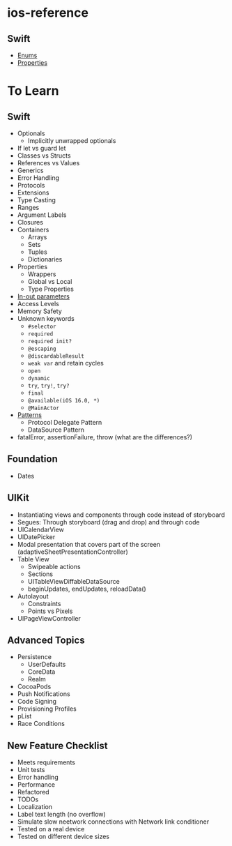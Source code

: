 # ios-reference

## Swift
* [Enums](https://github.com/brittpinder/ios-reference/tree/main/enums)
* [Properties](https://github.com/brittpinder/ios-reference/tree/main/properties)


# To Learn

## Swift
* Optionals
	* Implicitly unwrapped optionals
* If let vs guard let
* Classes vs Structs
* References vs Values
* Generics
* Error Handling
* Protocols
* Extensions
* Type Casting
* Ranges
* Argument Labels
* Closures
* Containers
	* Arrays
	* Sets
	* Tuples
	* Dictionaries
* Properties
	* Wrappers
	* Global vs Local
	* Type Properties
* [In-out parameters](https://docs.swift.org/swift-book/ReferenceManual/Declarations.html#ID545)
* Access Levels
* Memory Safety
* Unknown keywords
	* `#selector`
	* `required`
	* `required init?`
	* `@escaping`
	* `@discardableResult`
	* `weak var` and retain cycles
	* `open`
	* `dynamic`
	* `try`, `try!`, `try?`
	* `final`
	* `@available(iOS 16.0, *)`
	* `@MainActor`
* [Patterns](https://docs.swift.org/swift-book/ReferenceManual/Patterns.html#)
	* Protocol Delegate Pattern
	* DataSource Pattern
* fatalError, assertionFailure, throw (what are the differences?)

## Foundation
* Dates

## UIKit
* Instantiating views and components through code instead of storyboard
* Segues: Through storyboard (drag and drop) and through code
* UICalendarView
* UIDatePicker
* Modal presentation that covers part of the screen (adaptiveSheetPresentationController)
* Table View
	* Swipeable actions
	* Sections
	* UITableViewDiffableDataSource
	* beginUpdates, endUpdates, reloadData()
* Autolayout
	* Constraints
	* Points vs Pixels
* UIPageViewController

## Advanced Topics
* Persistence
	* UserDefaults
	* CoreData
	* Realm
* CocoaPods
* Push Notifications
* Code Signing
* Provisioning Profiles
* pList
* Race Conditions

## New Feature Checklist
* Meets requirements
* Unit tests
* Error handling
* Performance
* Refactored
* TODOs
* Localization
* Label text length (no overflow)
* Simulate slow neetwork connections with Network link conditioner
* Tested on a real device
* Tested on different device sizes